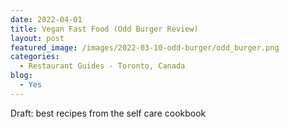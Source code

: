 ```yaml
---
date: 2022-04-01
title: Vegan Fast Food (Odd Burger Review)
layout: post
featured_image: /images/2022-03-10-odd-burger/odd_burger.png
categories:
  - Restaurant Guides - Toronto, Canada
blog:
  - Yes
---
```


Draft: best recipes from the self care cookbook